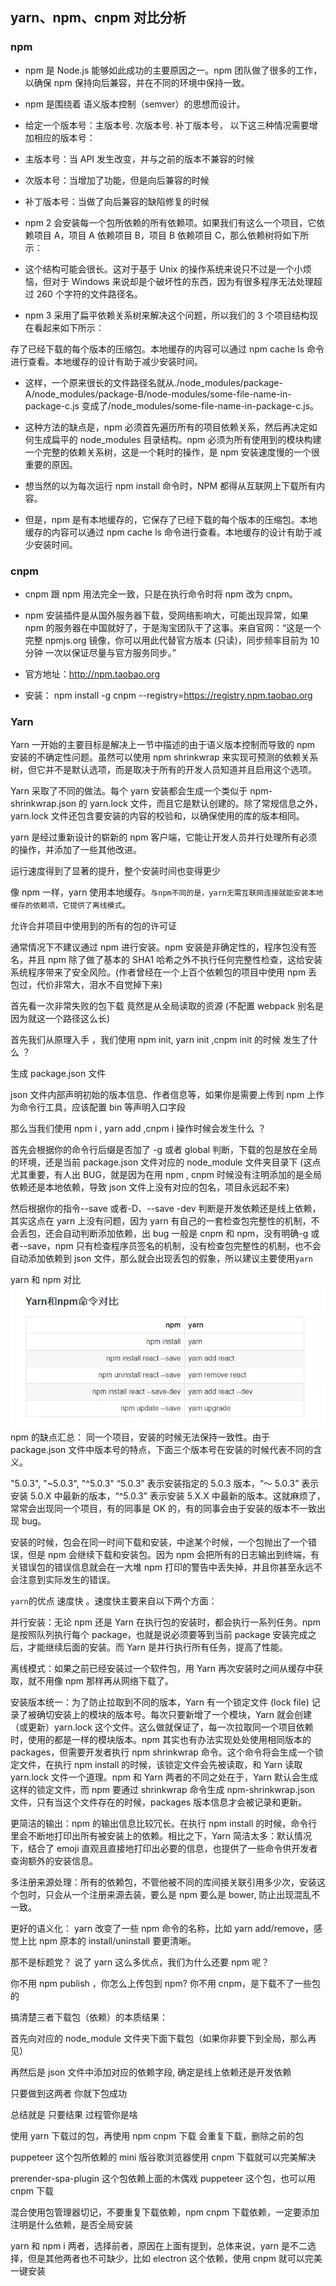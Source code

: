 ## yarn、npm、cnpm 对比分析

### npm

- npm 是 Node.js 能够如此成功的主要原因之一。npm 团队做了很多的工作，以确保 npm 保持向后兼容，并在不同的环境中保持一致。

- npm 是围绕着 语义版本控制（semver）的思想而设计。

- 给定一个版本号：主版本号. 次版本号. 补丁版本号， 以下这三种情况需要增加相应的版本号：

- 主版本号：当 API 发生改变，并与之前的版本不兼容的时候

- 次版本号：当增加了功能，但是向后兼容的时候

- 补丁版本号：当做了向后兼容的缺陷修复的时候

- npm 2 会安装每一个包所依赖的所有依赖项。如果我们有这么一个项目，它依赖项目 A，项目 A 依赖项目 B，项目 B 依赖项目 C，那么依赖树将如下所示：

- 这个结构可能会很长。这对于基于 Unix 的操作系统来说只不过是一个小烦恼，但对于 Windows 来说却是个破坏性的东西，因为有很多程序无法处理超过 260 个字符的文件路径名。

- npm 3 采用了扁平依赖关系树来解决这个问题，所以我们的 3 个项目结构现在看起来如下所示：

存了已经下载的每个版本的压缩包。本地缓存的内容可以通过 npm cache ls 命令进行查看。本地缓存的设计有助于减少安装时间。

- 这样，一个原来很长的文件路径名就从./node_modules/package-A/node_modules/package-B/node-modules/some-file-name-in-package-c.js 变成了/node_modules/some-file-name-in-package-c.js。

- 这种方法的缺点是，npm 必须首先遍历所有的项目依赖关系，然后再决定如何生成扁平的 node_modules 目录结构。npm 必须为所有使用到的模块构建一个完整的依赖关系树，这是一个耗时的操作，是 npm 安装速度慢的一个很重要的原因。

- 想当然的以为每次运行 npm install 命令时，NPM 都得从互联网上下载所有内容。

- 但是，npm 是有本地缓存的，它保存了已经下载的每个版本的压缩包。本地缓存的内容可以通过 npm cache ls 命令进行查看。本地缓存的设计有助于减少安装时间。

### cnpm

- cnpm 跟 npm 用法完全一致，只是在执行命令时将 npm 改为 cnpm。

- npm 安装插件是从国外服务器下载，受网络影响大，可能出现异常，如果 npm 的服务器在中国就好了，于是淘宝团队干了这事。来自官网：“这是一个完整 npmjs.org 镜像，你可以用此代替官方版本 (只读)，同步频率目前为 10 分钟 一次以保证尽量与官方服务同步。”

- 官方地址：http://npm.taobao.org

- 安装： npm install -g cnpm --registry=https://registry.npm.taobao.org

### Yarn

Yarn 一开始的主要目标是解决上一节中描述的由于语义版本控制而导致的 npm 安装的不确定性问题。虽然可以使用 npm shrinkwrap 来实现可预测的依赖关系树，但它并不是默认选项，而是取决于所有的开发人员知道并且启用这个选项。

Yarn 采取了不同的做法。每个 yarn 安装都会生成一个类似于 npm-shrinkwrap.json 的 yarn.lock 文件，而且它是默认创建的。除了常规信息之外，yarn.lock 文件还包含要安装的内容的校验和，以确保使用的库的版本相同。

yarn 是经过重新设计的崭新的 npm 客户端，它能让开发人员并行处理所有必须的操作，并添加了一些其他改进。

运行速度得到了显著的提升，整个安装时间也变得更少

像 npm 一样，yarn 使用本地缓存。`与npm不同的是，yarn无需互联网连接就能安装本地缓存的依赖项，它提供了离线模式`。

允许合并项目中使用到的所有的包的许可证

通常情况下不建议通过 npm 进行安装。npm 安装是非确定性的，程序包没有签名，并且 npm 除了做了基本的 SHA1 哈希之外不执行任何完整性检查，这给安装系统程序带来了安全风险。(作者曾经在一个上百个依赖包的项目中使用 npm 丢包过，代价非常大，泪水不自觉掉下来)

首先看一次非常失败的包下载 竟然是从全局读取的资源 (不配置 webpack 别名是因为就这一个路径这么长)

首先我们从原理入手 ，我们使用 npm init, yarn init ,cnpm init 的时候 发生了什么 ？

生成 package.json 文件

json 文件内部声明初始的版本信息、作者信息等，如果你是需要上传到 npm 上作为命令行工具，应该配置 bin 等声明入口字段

那么当我们使用 npm i , yarn add ,cnpm i 操作时候会发生什么 ？

首先会根据你的命令行后缀是否加了 -g 或者 global 判断，下载的包是放在全局的环境，还是当前 package.json 文件对应的 node_module 文件夹目录下 (这点尤其重要，有人出 BUG，就是因为在用 npm , cnpm 时候没有注明添加的是全局依赖还是本地依赖，导致 json 文件上没有对应的包名，项目永远起不来)

然后根据你的指令--save 或者-D、--save -dev 判断是开发依赖还是线上依赖，其实这点在 yarn 上没有问题，因为 yarn 有自己的一套检查包完整性的机制，不会丢包，还会自动判断添加依赖，出 bug 一般是 cnpm 和 npm，没有明确-g 或者--save，npm 只有检查程序员签名的机制，没有检查包完整性的机制，也不会自动添加依赖到 json 文件，那么就会出现丢包的假象，所以建议主要使用`yarn`

yarn 和 npm 对比
<img src="./yarn&npm.webp">
npm 的缺点汇总：
同一个项目，安装的时候无法保持一致性。由于 package.json 文件中版本号的特点，下面三个版本号在安装的时候代表不同的含义。

"5.0.3",
"~5.0.3",
"^5.0.3"
“5.0.3” 表示安装指定的 5.0.3 版本，“～ 5.0.3” 表示安装 5.0.X 中最新的版本，“^5.0.3” 表示安装 5.X.X 中最新的版本。这就麻烦了，常常会出现同一个项目，有的同事是 OK 的，有的同事会由于安装的版本不一致出现 bug。

安装的时候，包会在同一时间下载和安装，中途某个时候，一个包抛出了一个错误，但是 npm 会继续下载和安装包。因为 npm 会把所有的日志输出到终端，有关错误包的错误信息就会在一大堆 npm 打印的警告中丢失掉，并且你甚至永远不会注意到实际发生的错误。

`yarn`的优点
速度快 。速度快主要来自以下两个方面：

并行安装：无论 npm 还是 Yarn 在执行包的安装时，都会执行一系列任务。npm 是按照队列执行每个 package，也就是说必须要等到当前 package 安装完成之后，才能继续后面的安装。而 Yarn 是并行执行所有任务，提高了性能。

离线模式：如果之前已经安装过一个软件包，用 Yarn 再次安装时之间从缓存中获取，就不用像 npm 那样再从网络下载了。

安装版本统一：为了防止拉取到不同的版本，Yarn 有一个锁定文件 (lock file) 记录了被确切安装上的模块的版本号。每次只要新增了一个模块，Yarn 就会创建（或更新）yarn.lock 这个文件。这么做就保证了，每一次拉取同一个项目依赖时，使用的都是一样的模块版本。npm 其实也有办法实现处处使用相同版本的 packages，但需要开发者执行 npm shrinkwrap 命令。这个命令将会生成一个锁定文件，在执行 npm install 的时候，该锁定文件会先被读取，和 Yarn 读取 yarn.lock 文件一个道理。npm 和 Yarn 两者的不同之处在于，Yarn 默认会生成这样的锁定文件，而 npm 要通过 shrinkwrap 命令生成 npm-shrinkwrap.json 文件，只有当这个文件存在的时候，packages 版本信息才会被记录和更新。

更简洁的输出：npm 的输出信息比较冗长。在执行 npm install 的时候，命令行里会不断地打印出所有被安装上的依赖。相比之下，Yarn 简洁太多：默认情况下，结合了 emoji 直观且直接地打印出必要的信息，也提供了一些命令供开发者查询额外的安装信息。

多注册来源处理：所有的依赖包，不管他被不同的库间接关联引用多少次，安装这个包时，只会从一个注册来源去装，要么是 npm 要么是 bower, 防止出现混乱不一致。

更好的语义化： yarn 改变了一些 npm 命令的名称，比如 yarn add/remove，感觉上比 npm 原本的 install/uninstall 要更清晰。

那不是标题党？ 说了 yarn 这么多优点，我们为什么还要 npm 呢？

你不用 npm publish ，你怎么上传包到 npm? 你不用 cnpm，是下载不了一些包的

搞清楚三者下载包（依赖）的本质结果：

首先向对应的 node_module 文件夹下面下载包（如果你非要下到全局，那么再见）

再然后是 json 文件中添加对应的依赖字段, 确定是线上依赖还是开发依赖

只要做到这两者 你就下包成功

总结就是 只要结果 过程管你是啥

使用 yarn 下载过的包，再使用 npm cnpm 下载 会重复下载，删除之前的包

puppeteer 这个包所依赖的 mini 版谷歌浏览器使用 cnpm 下载就可以完美解决

prerender-spa-plugin 这个包依赖上面的木偶戏 puppeteer 这个包，也可以用 cnpm 下载

混合使用包管理器切记，不要重复下载依赖，npm cnpm 下载依赖，一定要添加注明是什么依赖，是否全局安装

yarn 和 npm i 两者，选择前者，原因在上面有提到，总体来说，yarn 是不二选择，但是其他两者也不可缺少，比如 electron 这个依赖，使用 cnpm 就可以完美一键安装
